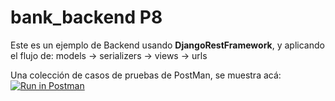 # bank_backend P8
Este es un ejemplo de Backend usando __DjangoRestFramework__, y aplicando el flujo de:
models -> serializers -> views -> urls

Una colección de casos de pruebas de PostMan, se muestra acá:
[![Run in Postman](https://run.pstmn.io/button.svg)](https://app.getpostman.com/run-collection/11218117-118e01c2-8eb5-4ad5-980e-742ac85bcc80?action=collection%2Ffork&collection-url=entityId%3D11218117-118e01c2-8eb5-4ad5-980e-742ac85bcc80%26entityType%3Dcollection%26workspaceId%3D01972f9b-bfad-475c-96e5-45650c53b519)

